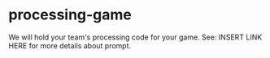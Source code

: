 # processing-game
We will hold your team's processing code for your game.  See: INSERT LINK HERE for more details about prompt.
